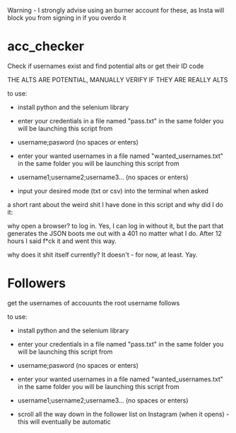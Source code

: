 Warning - I strongly advise using an burner account for these, as Insta will block you from signing in if you overdo it

# acc_checker
Check if usernames exist and find potential alts or get their ID code

THE ALTS ARE POTENTIAL, MANUALLY VERIFY IF THEY ARE REALLY ALTS

to use:
  - install python and the selenium library
  
  - enter your credentials in a file named "pass.txt" in the same folder you will be launching this script from
  - username;pasword (no spaces or enters)

  - enter your wanted usernames in a file named "wanted_usernames.txt" in the same folder you will be launching this script from
  - username1;username2;username3... (no spaces or enters)

  - input your desired mode (txt or csv) into the terminal when asked

a short rant about the weird shit I have done in this script and why did I do it:

why open a browser?
to log in. Yes, I can log in without it, but the part that generates the JSON boots me out with a 401 no matter
what I do. After 12 hours I said f*ck it and went this way.

why does it shit itself currently? It doesn't - for now, at least. Yay.

# Followers
get the usernames of accouunts the root username follows

to use:
  - install python and the selenium library
  
  - enter your credentials in a file named "pass.txt" in the same folder you will be launching this script from
  - username;pasword (no spaces or enters)

  - enter your wanted usernames in a file named "wanted_usernames.txt" in the same folder you will be launching this script from
  - username1;username2;username3... (no spaces or enters)

  - scroll all the way down in the follower list on Instagram (when it opens) - this will eventually be automatic


